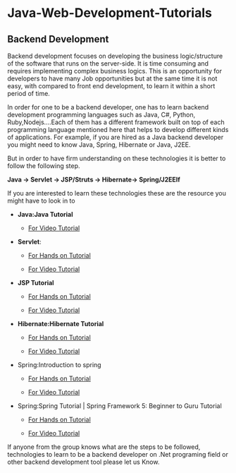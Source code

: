 # Java-Web-Development-Tutorials

## **Backend Development**

Backend development focuses on developing the business logic/structure of the software that runs on the server-side. It is time consuming and requires implementing complex business logics. This is an opportunity for developers to have many Job opportunities but at the same time it is not easy, with compared to front end development, to learn it within a short period of time. 

In order for one to be a backend developer, one has to learn backend development programming languages such as Java, C#, Python, Ruby,Nodejs....Each of them has a different framework built on top of each programming language mentioned here that helps to develop different kinds of applications. For example, if you are hired as a Java backend developer you might need to know Java, Spring, Hibernate or Java, J2EE. 

But in order to have firm understanding on these technologies it is better to follow the following step. 

   **Java -> Servlet -> JSP/Struts -> Hibernate-> Spring/J2EEIf**       

If you are interested to learn these technologies these are the resource you might have to look in to

* **Java:Java Tutorial** 
    * [For Video Tutorial](https://github.com/ethioclicks/Java-Web-Development-Tutorials/blob/main/JavaServlet.md)

* **Servlet**: 

   * [For Hands on Tutorial](https://github.com/ethioclicks/Java-Web-Development-Tutorials/blob/main/JavaServlet.md)

   * [For Video Tutorial](https://www.youtube.com/watch?v=FYe-keLCCG8&list=PLfUANuySIYNNkjgCHEFYbcND_ilAmf1it)


* **JSP Tutorial**
   * [For Hands on Tutorial](https://github.com/ethioclicks/Java-Web-Development-Tutorials/blob/main/Introduction_to_JSP.md)

   * [For Video Tutorial](https://www.youtube.com/watch?v=65VOvRu1v2g&list=PLfUANuySIYNMFFWkjqqd6toygvbVTfwyU)

* **Hibernate:Hibernate Tutorial**
    * [For Hands on Tutorial](https://github.com/ethioclicks/Java-Web-Development-Tutorials/blob/main/Hibernate.md)

   * [For Video Tutorial](https://www.youtube.com/watch?v=Jf0mAD3mbiw&list=PLfUANuySIYNO7dmckkcSOQY1PepmwdssE)

* Spring:Introduction to spring 

   * [For Hands on Tutorial](https://github.com/ethioclicks/Java-Web-Development-Tutorials/blob/main/Introduction_To_Spring_Framework.md)

   * [For Video Tutorial](https://www.youtube.com/watch?v=xdDc1F1nVhQ&list=PLfUANuySIYNP3rw-EuN_Onmmnx0V60wfW)

* Spring:Spring Tutorial | Spring Framework 5: Beginner to Guru Tutorial

   * [For Hands on Tutorial](https://github.com/ethioclicks/Java-Web-Development-Tutorials/blob/main/Spring.md)

   * [For Video Tutorial]()

If anyone from the group knows what are the steps to be followed, technologies to learn to be a backend developer on .Net programing field or other backend development tool please let us Know.
